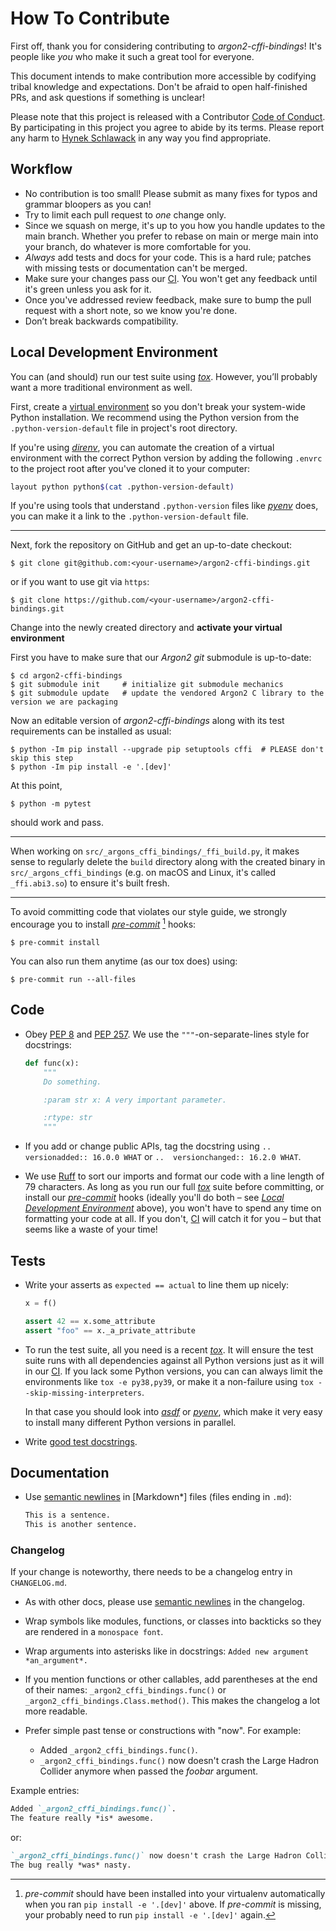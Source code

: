 # How To Contribute

First off, thank you for considering contributing to *argon2-cffi-bindings*!
It's people like *you* who make it such a great tool for everyone.

This document intends to make contribution more accessible by codifying tribal knowledge and expectations.
Don't be afraid to open half-finished PRs, and ask questions if something is unclear!

Please note that this project is released with a Contributor [Code of Conduct](https://github.com/hynek/argon2-cffi-bindings/blob/main/.github/CODE_OF_CONDUCT.md).
By participating in this project you agree to abide by its terms.
Please report any harm to [Hynek Schlawack] in any way you find appropriate.


## Workflow

- No contribution is too small!
  Please submit as many fixes for typos and grammar bloopers as you can!
- Try to limit each pull request to *one* change only.
- Since we squash on merge, it's up to you how you handle updates to the main branch.
  Whether you prefer to rebase on main or merge main into your branch, do whatever is more comfortable for you.
- *Always* add tests and docs for your code.
  This is a hard rule; patches with missing tests or documentation can't be merged.
- Make sure your changes pass our [CI].
  You won't get any feedback until it's green unless you ask for it.
- Once you've addressed review feedback, make sure to bump the pull request with a short note, so we know you're done.
- Don’t break backwards compatibility.


## Local Development Environment

You can (and should) run our test suite using [*tox*].
However, you’ll probably want a more traditional environment as well.

First, create a [virtual environment](https://virtualenv.pypa.io/) so you don't break your system-wide Python installation.
We recommend using the Python version from the `.python-version-default` file in project's root directory.

If you're using [*direnv*](https://direnv.net), you can automate the creation of a virtual environment with the correct Python version by adding the following `.envrc` to the project root after you've cloned it to your computer:

```bash
layout python python$(cat .python-version-default)
```

If you're using tools that understand `.python-version` files like [*pyenv*](https://github.com/pyenv/pyenv) does, you can make it a link to the `.python-version-default` file.

---

Next, fork the repository on GitHub and get an up-to-date checkout:

```console
$ git clone git@github.com:<your-username>/argon2-cffi-bindings.git
```

or if you want to use git via `https`:

```console
$ git clone https://github.com/<your-username>/argon2-cffi-bindings.git
```

Change into the newly created directory and **activate your virtual environment**

First you have to make sure that our *Argon2* *git* submodule is up-to-date:

```console
$ cd argon2-cffi-bindings
$ git submodule init     # initialize git submodule mechanics
$ git submodule update   # update the vendored Argon2 C library to the version we are packaging
```

Now an editable version of *argon2-cffi-bindings* along with its test requirements can be installed as usual:

```console
$ python -Im pip install --upgrade pip setuptools cffi  # PLEASE don't skip this step
$ python -Im pip install -e '.[dev]'
```

At this point,

```console
$ python -m pytest
```

should work and pass.

---

When working on `src/_argons_cffi_bindings/_ffi_build.py`, it makes sense to regularly delete the `build` directory along with the created binary in `src/_argons_cffi_bindings` (e.g. on macOS and Linux, it's called `_ffi.abi3.so`) to ensure it's built fresh.

---

To avoid committing code that violates our style guide, we strongly encourage you to install [*pre-commit*] [^dev] hooks:

```console
$ pre-commit install
```

You can also run them anytime (as our tox does) using:

```console
$ pre-commit run --all-files
```

[^dev]: *pre-commit* should have been installed into your virtualenv automatically when you ran `pip install -e '.[dev]'` above.
        If *pre-commit* is missing, your probably need to run `pip install -e '.[dev]'` again.


## Code

- Obey [PEP 8](https://www.python.org/dev/peps/pep-0008/) and [PEP 257](https://www.python.org/dev/peps/pep-0257/).
  We use the `"""`-on-separate-lines style for docstrings:

  ```python
  def func(x):
      """
      Do something.

      :param str x: A very important parameter.

      :rtype: str
      """
  ```
- If you add or change public APIs, tag the docstring using `..  versionadded:: 16.0.0 WHAT` or `..  versionchanged:: 16.2.0 WHAT`.

- We use [Ruff](https://ruff.rs/) to sort our imports and format our code with a line length of 79 characters.
  As long as you run our full [*tox*] suite before committing, or install our [*pre-commit*] hooks (ideally you'll do both – see [*Local Development Environment*](#local-development-environment) above), you won't have to spend any time on formatting your code at all.
  If you don't, [CI] will catch it for you – but that seems like a waste of your time!


## Tests

- Write your asserts as `expected == actual` to line them up nicely:

  ```python
  x = f()

  assert 42 == x.some_attribute
  assert "foo" == x._a_private_attribute
  ```

- To run the test suite, all you need is a recent [*tox*].
  It will ensure the test suite runs with all dependencies against all Python versions just as it will in our [CI].
  If you lack some Python versions, you can can always limit the environments like `tox -e py38,py39`, or make it a non-failure using `tox --skip-missing-interpreters`.

  In that case you should look into [*asdf*](https://asdf-vm.com) or [*pyenv*](https://github.com/pyenv/pyenv), which make it very easy to install many different Python versions in parallel.
- Write [good test docstrings](https://jml.io/pages/test-docstrings.html).


## Documentation

- Use [semantic newlines] in [Markdown*] files (files ending in `.md`):

  ```markdown
  This is a sentence.
  This is another sentence.
  ```


### Changelog

If your change is noteworthy, there needs to be a changelog entry in `CHANGELOG.md`.

- As with other docs, please use [semantic newlines] in the changelog.
- Wrap symbols like modules, functions, or classes into backticks so they are rendered in a `monospace font`.
- Wrap arguments into asterisks like in docstrings:
  `Added new argument *an_argument*.`
- If you mention functions or other callables, add parentheses at the end of their names:
  `_argon2_cffi_bindings.func()` or `_argon2_cffi_bindings.Class.method()`.
  This makes the changelog a lot more readable.
- Prefer simple past tense or constructions with "now".
  For example:

  + Added `_argon2_cffi_bindings.func()`.
  + `_argon2_cffi_bindings.func()` now doesn't crash the Large Hadron Collider anymore when passed the *foobar* argument.

Example entries:

```markdown
Added `_argon2_cffi_bindings.func()`.
The feature really *is* awesome.
```

or:

```markdown
`_argon2_cffi_bindings.func()` now doesn't crash the Large Hadron Collider anymore when passed the *foobar* argument.
The bug really *was* nasty.
```


[CI]: https://github.com/hynek/argon2-cffi-bindings/actions
[Hynek Schlawack]: https://hynek.me/about/
[*pre-commit*]: https://pre-commit.com/
[*tox*]: https://https://tox.wiki/
[semantic newlines]: https://rhodesmill.org/brandon/2012/one-sentence-per-line/
